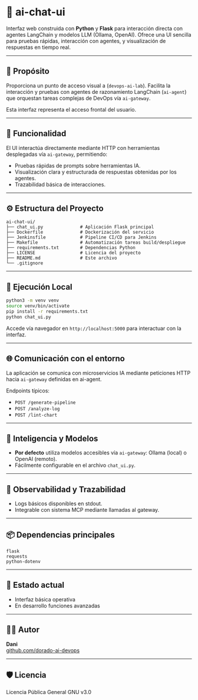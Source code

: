 # 🧠 ai-chat-ui

Interfaz web construida con **Python** y **Flask** para interacción directa con agentes LangChain y modelos LLM (Ollama, OpenAI).
Ofrece una UI sencilla para pruebas rápidas, interacción con agentes, y visualización de respuestas en tiempo real.

---

## 🎯 Propósito

Proporciona un punto de acceso visual a (`devops-ai-lab`).
Facilita la interacción y pruebas con agentes de razonamiento LangChain (`ai-agent`) que orquestan tareas complejas de DevOps vía `ai-gateway`.

Esta interfaz representa el acceso frontal del usuario.

---

## 🔧 Funcionalidad

El UI interactúa directamente mediante HTTP con herramientas desplegadas vía `ai-gateway`, permitiendo:

- Pruebas rápidas de prompts sobre herramientas IA.
- Visualización clara y estructurada de respuestas obtenidas por los agentes.
- Trazabilidad básica de interacciones.

---

## ⚙️ Estructura del Proyecto

```
ai-chat-ui/
├── chat_ui.py              # Aplicación Flask principal
├── Dockerfile              # Dockerización del servicio
├── Jenkinsfile             # Pipeline CI/CD para Jenkins
├── Makefile                # Automatización tareas build/despliegue
├── requirements.txt        # Dependencias Python
├── LICENSE                 # Licencia del proyecto
├── README.md               # Este archivo
└── .gitignore
```

---

## 🚀 Ejecución Local

```bash
python3 -m venv venv
source venv/bin/activate
pip install -r requirements.txt
python chat_ui.py
```

Accede vía navegador en `http://localhost:5000` para interactuar con la interfaz.

---

## 🌐 Comunicación con el entorno

La aplicación se comunica con microservicios IA mediante peticiones HTTP hacia `ai-gateway` definidas en ai-agent.

Endpoints típicos:

- `POST /generate-pipeline`
- `POST /analyze-log`
- `POST /lint-chart`

---

## 🧠 Inteligencia y Modelos

- **Por defecto** utiliza modelos accesibles vía `ai-gateway`: Ollama (local) o OpenAI (remoto).
- Fácilmente configurable en el archivo `chat_ui.py`.

---

## 🔎 Observabilidad y Trazabilidad

- Logs básicos disponibles en stdout.
- Integrable con sistema MCP mediante llamadas al gateway.

---

## 📦 Dependencias principales

```text
flask
requests
python-dotenv
```

---

## 📌 Estado actual

- Interfaz básica operativa
- En desarrollo funciones avanzadas

---

## 👨‍💻 Autor

**Dani**  
[github.com/dorado-ai-devops](https://github.com/dorado-ai-devops)

---

## 🛡 Licencia

Licencia Pública General GNU v3.0

